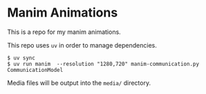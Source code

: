 # Manim Animations

This is a repo for my manim animations.

This repo uses `uv` in order to manage dependencies.

```
$ uv sync
$ uv run manim  --resolution "1280,720" manim-communication.py CommunicationModel
```

Media files will be output into the `media/` directory.